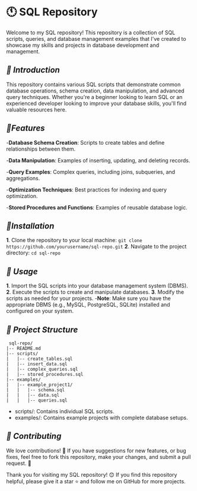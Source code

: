 # 🕚 SQL Repository

Welcome to my SQL repository! This repository is a collection of SQL scripts, queries, and database management examples that I've created to showcase my skills and projects in database development and management.

## *🔗 Introduction*

This repository contains various SQL scripts that demonstrate common database operations, schema creation, data manipulation, and advanced query techniques. Whether you're a beginner looking to learn SQL or an experienced developer looking to improve your database skills, you'll find valuable resources here.

## *🌟Features*

-**Database Schema Creation**: Scripts to create tables and define relationships between them.

-**Data Manipulation**: Examples of inserting, updating, and deleting records.

-**Query Examples**: Complex queries, including joins, subqueries, and aggregations.

-**Optimization Techniques**: Best practices for indexing and query optimization.

-**Stored Procedures and Functions**: Examples of reusable database logic.



## *🔧Installation*

**1**. Clone the repository to your local machine:
     ```
     git clone https://github.com/yourusername/sql-repo.git
     ```
**2**. Navigate to the project directory:
     ```
     cd sql-repo
     ```
## *📝 Usage*

**1**. Import the SQL scripts into your database management system (DBMS).
**2**. Execute the scripts to create and manipulate databases.
**3**. Modify the scripts as needed for your projects.
-**Note**: Make sure you have the appropriate DBMS (e.g., MySQL, PostgreSQL, SQLite) installed and configured on your system.

## *🔄 Project Structure*
```
 sql-repo/
|-- README.md
|-- scripts/
|   |-- create_tables.sql
|   |-- insert_data.sql
|   |-- complex_queries.sql
|   |-- stored_procedures.sql
|-- examples/
|   |-- example_project1/
|   |   |-- schema.sql
|   |   |-- data.sql
|   |   |-- queries.sql
```

- scripts/: Contains individual SQL scripts.
- examples/: Contains example projects with complete database setups.

## *🤝 Contributing*

We love contributions! 💖 If you have suggestions for new features, or bug fixes, feel free to fork this repository, make your changes, and submit a pull request. 🙌



Thank you for visiting my SQL repository! 😊 If you find this repository helpful, please give it a star ⭐ and follow me on GitHub for more projects.



